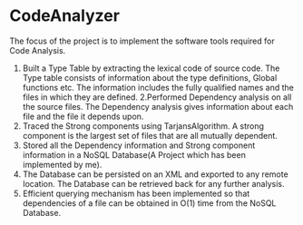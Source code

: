 # CodeAnalyzer
The focus of the project is to implement the software tools required for Code Analysis.
1. Built a Type Table by extracting the lexical code of source code. The Type table consists of information about the type definitions, Global functions etc. The information includes the fully qualified names and the files in which they are defined.
2.Performed Dependency analysis on all the source files. The Dependency analysis gives information about each file and the file it depends upon.
3. Traced the Strong components using TarjansAlgorithm. A strong component is the largest set of files that are all mutually dependent.
4. Stored all the Dependency information and Strong component information in a NoSQL Database(A Project which has been implemented by me).
5. The Database can be persisted on an XML and exported to any remote location. The Database can be retrieved back for any further analysis.
6. Efficient querying mechanism has been implemented so that dependencies of a file can be obtained in O(1) time from the NoSQL Database.
